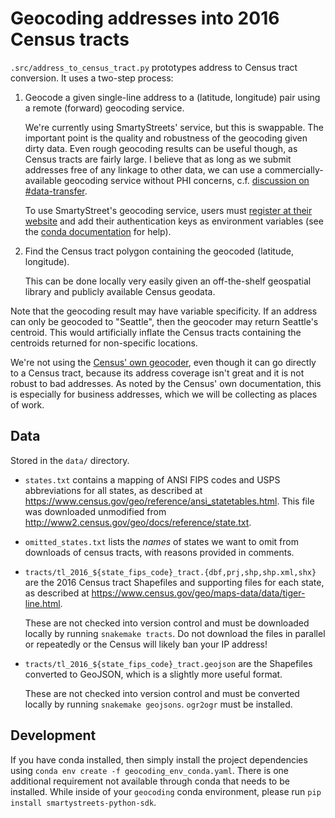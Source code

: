 # Geocoding addresses into 2016 Census tracts

`.src/address_to_census_tract.py` prototypes address to Census tract conversion.  It uses a two-step process:

1. Geocode a given single-line address to a (latitude, longitude) pair using a
   remote (forward) geocoding service.

   We're currently using SmartyStreets' service, but this is swappable.  The
   important point is the quality and robustness of the geocoding given dirty
   data.  Even rough geocoding results can be useful though, as Census tracts
   are fairly large.  I believe that as long as we submit addresses free of
   any linkage to other data, we can use a commercially-available geocoding
   service without PHI concerns, c.f.  [discussion on
   #data-transfer](https://seattle-flu-study.slack.com/archives/CDTUFFQCU/p1544570425008700).

   To use SmartyStreet's geocoding service, users must [register at their
   website](http://smartystreets.com/) and add their authentication keys as
   environment variables (see the [conda
   documentation](https://conda.io/projects/conda/en/latest/user-guide/tasks/manage-environments.html#saving-environment-variables) for help).

2. Find the Census tract polygon containing the geocoded (latitude, longitude).

   This can be done locally very easily given an off-the-shelf geospatial
   library and publicly available Census geodata.

Note that the geocoding result may have variable specificity.  If an address
can only be geocoded to "Seattle", then the geocoder may return Seattle's
centroid.  This would artificially inflate the Census tracts containing the
centroids returned for non-specific locations.

We're not using the [Census' own
geocoder](https://www.census.gov/geo/maps-data/data/geocoder.html), even
though it can go directly to a Census tract, because its address coverage
isn't great and it is not robust to bad addresses. As noted by the Census' own
documentation, this is especially for business addresses, which we will be
collecting as places of work.

## Data

Stored in the `data/` directory.

* `states.txt` contains a mapping of ANSI FIPS codes and USPS abbreviations for
  all states, as described at
  <https://www.census.gov/geo/reference/ansi_statetables.html>.  This file was
  downloaded unmodified from
  <http://www2.census.gov/geo/docs/reference/state.txt>.

* `omitted_states.txt` lists the _names_ of states we want to omit from
  downloads of census tracts, with reasons provided in comments.

* `tracts/tl_2016_${state_fips_code}_tract.{dbf,prj,shp,shp.xml,shx}` are the
  2016 Census tract Shapefiles and supporting files for each state, as
  described at <https://www.census.gov/geo/maps-data/data/tiger-line.html>.

  These are not checked into version control and must be downloaded locally by
  running `snakemake tracts`.  Do not download the files in parallel or
  repeatedly or the Census will likely ban your IP address!

* `tracts/tl_2016_${state_fips_code}_tract.geojson` are the Shapefiles
  converted to GeoJSON, which is a slightly more useful format.

  These are not checked into version control and must be converted locally by
  running `snakemake geojsons`.  `ogr2ogr` must be installed.

## Development

If you have conda installed, then simply install the project dependencies using
`conda env create -f geocoding_env_conda.yaml`. There is one additional
requirement not available through conda that needs to be installed. While
inside of your `geocoding` conda environment, please run
`pip install smartystreets-python-sdk`.
